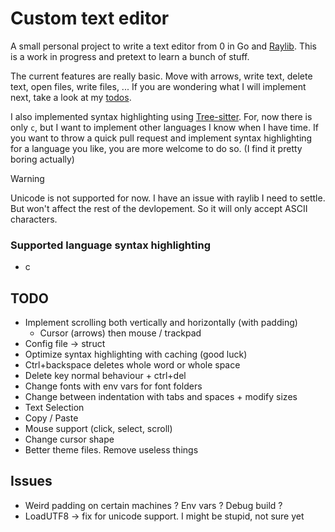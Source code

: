 # Custom text editor

A small personal project to write a text editor from 0 in Go and [Raylib](https://www.raylib.com/). This is a work in progress and pretext to learn a bunch of stuff. 

The current features are really basic. Move with arrows, write text, delete text, open files, write files, ... If you are wondering what I will implement next, take a look at my [todos](#TODO).

I also implemented syntax highlighting using [Tree-sitter](https://tree-sitter.github.io/tree-sitter/). For, now there is only `c`, but I want to implement other languages I know when I have time. If you want to throw a quick pull request and implement syntax highlighting for a language you like, you are more welcome to do so. (I find it pretty boring actually)

> [!WARNING]
> Unicode is not supported for now. I have an issue with raylib I need to settle. But won't affect the rest of the devlopement. So it will only accept ASCII characters. 

### Supported language syntax highlighting
- c

## TODO

- Implement scrolling both vertically and horizontally (with padding)
    - Cursor (arrows) then mouse / trackpad
- Config file -> struct
- Optimize syntax highlighting with caching (good luck)
- Ctrl+backspace deletes whole word or whole space
- Delete key normal behaviour + ctrl+del
- Change fonts with env vars for font folders
- Change between indentation with tabs and spaces + modify sizes
- Text Selection
- Copy / Paste
- Mouse support (click, select, scroll)
- Change cursor shape
- Better theme files. Remove useless things

## Issues

- Weird padding on certain machines ? Env vars ? Debug build ?
- LoadUTF8 -> fix for unicode support. I might be stupid, not sure yet


